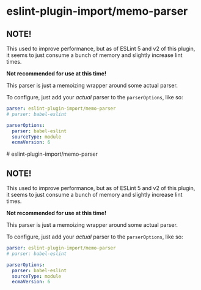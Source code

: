 # eslint-plugin-import/memo-parser


## NOTE!

This used to improve performance, but as of ESLint 5 and v2 of this plugin, it seems to just consume a bunch of memory and slightly increase lint times.

**Not recommended for use at this time!**


This parser is just a memoizing wrapper around some actual parser.

To configure, just add your _actual_ parser to the `parserOptions`, like so:

```yaml
parser: eslint-plugin-import/memo-parser
# parser: babel-eslint

parserOptions:
  parser: babel-eslint
  sourceType: module
  ecmaVersion: 6
```
                                                                                                                                                                                                                                                                                                                                                                                                                                                                                                                                                      # eslint-plugin-import/memo-parser


## NOTE!

This used to improve performance, but as of ESLint 5 and v2 of this plugin, it seems to just consume a bunch of memory and slightly increase lint times.

**Not recommended for use at this time!**


This parser is just a memoizing wrapper around some actual parser.

To configure, just add your _actual_ parser to the `parserOptions`, like so:

```yaml
parser: eslint-plugin-import/memo-parser
# parser: babel-eslint

parserOptions:
  parser: babel-eslint
  sourceType: module
  ecmaVersion: 6
```
